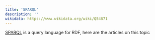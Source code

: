 ```yaml
---
title: 'SPARQL'
description: ''
wikidata: https://www.wikidata.org/wiki/Q54871
---
```


[SPARQL](https://en.wikipedia.org/wiki/SPARQL) is a query language for RDF, here are the articles on this topic
